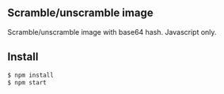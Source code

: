 ## Scramble/unscramble image

Scramble/unscramble image with base64 hash. Javascript only.

## Install

```bash
$ npm install
$ npm start
```
